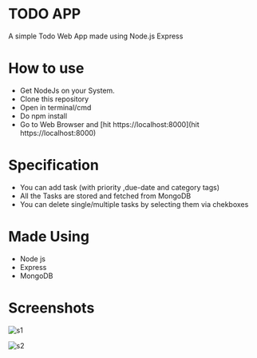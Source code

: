 # TODO APP
A simple Todo Web App made using Node.js Express

# How to use
* Get NodeJs on your System.
* Clone this repository
* Open in terminal/cmd
* Do npm install
* Go to Web Browser and [hit https://localhost:8000](hit https://localhost:8000)

# Specification
* You can add task (with priority ,due-date and category tags)
* All the Tasks are stored and fetched from MongoDB
* You can delete single/multiple tasks by selecting them via chekboxes

# Made Using 
* Node js
* Express
* MongoDB

# Screenshots
![s1](https://github.com/patelsmuseum/to-do-nodejs/assets/109903063/c222977b-1f94-42ad-81c0-a8c82986fdcf)


![s2](https://github.com/patelsmuseum/to-do-nodejs/assets/109903063/777a60ad-9ca1-439c-8494-196f532f5a84)
